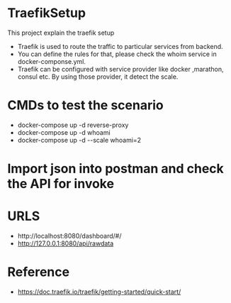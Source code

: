 # TraefikSetup
This project explain the traefik setup
* Traefik is used to route the traffic to particular services from backend.
* You can define the rules for that, please check the whoim service in docker-componse.yml.
* Traefik can be configured with service provider like docker ,marathon, consul etc. By using those provider, it detect the scale.

# CMDs to test the scenario
* docker-compose up -d reverse-proxy
* docker-compose up -d whoami
* docker-compose up -d --scale whoami=2

# Import json into postman and check the API for invoke
# URLS
 * http://localhost:8080/dashboard/#/
 * http://127.0.0.1:8080/api/rawdata

# Reference 
  * https://doc.traefik.io/traefik/getting-started/quick-start/
  
